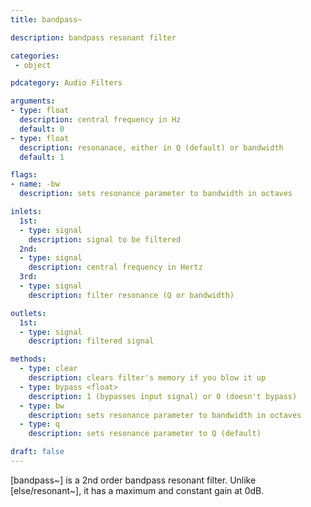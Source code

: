 ```yaml
---
title: bandpass~

description: bandpass resonant filter

categories:
 - object

pdcategory: Audio Filters

arguments:
- type: float
  description: central frequency in Hz
  default: 0
- type: float
  description: resonanace, either in Q (default) or bandwidth
  default: 1

flags:
- name: -bw
  description: sets resonance parameter to bandwidth in octaves

inlets:
  1st:
  - type: signal
    description: signal to be filtered
  2nd:
  - type: signal
    description: central frequency in Hertz
  3rd:
  - type: signal
    description: filter resonance (Q or bandwidth)

outlets:
  1st:
  - type: signal
    description: filtered signal

methods:
  - type: clear
    description: clears filter's memory if you blow it up
  - type: bypass <float>
    description: 1 (bypasses input signal) or 0 (doesn't bypass)
  - type: bw
    description: sets resonance parameter to bandwidth in octaves
  - type: q
    description: sets resonance parameter to Q (default)

draft: false
---
```


[bandpass~] is a 2nd order bandpass resonant filter. Unlike [else/resonant~], it has a maximum and constant gain at 0dB.
